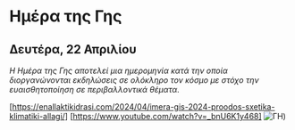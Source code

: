 # Ημέρα της Γης
## Δευτέρα, 22 Απριλίου
*Η Ημέρα της Γης αποτελεί μια ημερομηνία κατά την οποία διοργανώνονται εκδηλώσεις σε ολόκληρο τον κόσμο με στόχο την ευαισθητοποίηση σε περιβαλλοντικά θέματα.*

[https://enallaktikidrasi.com/2024/04/imera-gis-2024-proodos-sxetika-klimatiki-allagi/]
[https://www.youtube.com/watch?v=_bnU6K1y468]
![ΓΗ](https://www.google.com/url?sa=i&url=https%3A%2F%2Fwww.newsbomb.gr%2Fbombplus%2Fsocial-media%2Fstory%2F1542740%2Fimera-tis-gis-2024-proodos-sxetika-me-tin-klimatiki-allagi&psig=AOvVaw2bTNZoxgJlH943D6AhXTAa&ust=1713900874403000&source=images&cd=vfe&opi=89978449&ved=0CBMQjRxqFwoTCIijlbjI1oUDFQAAAAAdAAAAABAE))
